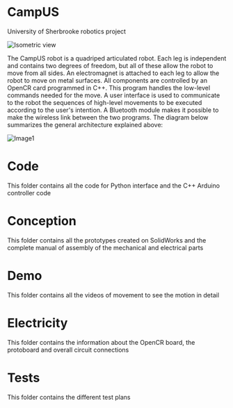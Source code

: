 # CampUS
University of Sherbrooke robotics project
  
  ![Isometric view](https://user-images.githubusercontent.com/98042679/154827627-ff07e487-ea2e-4c38-a949-d4acb07813e9.JPG)
  
The CampUS robot is a quadriped articulated robot. Each leg is independent and contains two degrees of freedom, but all of these allow the robot to move from all sides.   An electromagnet is attached to each leg to allow the robot to move on metal surfaces. All components are controlled by an OpenCR card programmed in C++. This program handles the low-level commands needed for the move. A user interface is used to communicate to the robot the sequences of high-level movements to be executed according to the user's intention. A Bluetooth module makes it possible to make the wireless link between the two programs. The diagram below summarizes the general architecture explained above:
 
![Image1](https://user-images.githubusercontent.com/61423054/162639507-b5bcffe8-850c-49e4-9823-b323be120eb4.png)

# Code

  This folder contains all the code for Python interface and the C++ Arduino controller code
  
# Conception 

  This folder contains all the prototypes created on SolidWorks and the complete manual of assembly of the mechanical and electrical parts

# Demo 

  This folder contains all the videos of movement to see the motion in detail
  
# Electricity

  This folder contains the information about the OpenCR board, the protoboard and overall circuit connections
  
# Tests

  This folder contains the different test plans 


